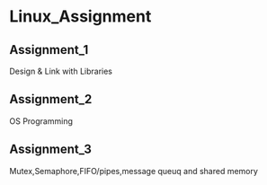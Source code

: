# Linux_Assignment

## Assignment_1
Design & Link with Libraries
## Assignment_2
OS Programming
## Assignment_3
Mutex,Semaphore,FIFO/pipes,message queuq and shared memory
